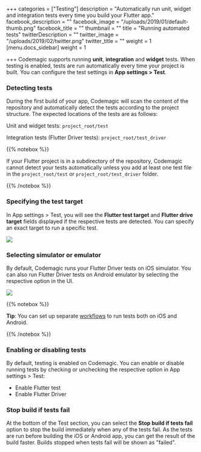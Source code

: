 +++
categories = ["Testing"]
description = "Automatically run unit, widget and integration tests every time you build your Flutter app."
facebook_description = ""
facebook_image = "/uploads/2019/01/default-thumb.png"
facebook_title = ""
thumbnail = ""
title = "Running automated tests"
twitterDescription = ""
twitter_image = "/uploads/2019/02/twitter.png"
twitter_title = ""
weight = 1
[menu.docs_sidebar]
weight = 1

+++
Codemagic supports running **unit**, **integration** and **widget** tests. When testing is enabled, tests are run automatically every time your project is built. You can configure the test settings in **App settings > Test**.

### Detecting tests

During the first build of your app, Codemagic will scan the content of the repository and automatically detect the tests according to the project structure. The expected locations of the tests are as follows:

Unit and widget tests: `project_root/test`

Integration tests (Flutter Driver tests): `project_root/test_driver`

{{% notebox %}}

If your Flutter project is in a subdirectory of the repository, Codemagic cannot detect your tests automatically unless you add at least one test file in the `project_root/test` or `project_root/test_driver` folder.

{{% /notebox %}}

### Specifying the test target

In App settings > Test, you will see the **Flutter test target** and **Flutter drive target** fields displayed if the respective tests are detected. You can specify an exact target to run a specific test.

![](/uploads/2019/04/doc_test_target.PNG)

### Selecting simulator or emulator

By default, Codemagic runs your Flutter Driver tests on iOS simulator. You can also run Flutter Driver tests on Android emulator by selecting the respective option in the UI.

![](/uploads/2019/04/doc_emulator_simulator.PNG)

{{% notebox %}}

**Tip**: You can set up separate [workflows](https://4jqkxhrybmvg1a.preview.forestry.io/docs/getting-started/creating-workflows/ "Creating workflows") to run tests both on iOS and Android.

{{% /notebox %}}

### Enabling or disabling tests

By default, testing is enabled on Codemagic. You can enable or disable running tests by checking or unchecking the respective option in App settings > Test:

* Enable Flutter test
* Enable Flutter Driver

### Stop build if tests fail

At the bottom of the Test section, you can select the **Stop build if tests fail** option to stop the build immediately when any of the tests fail. As the tests are run before building the iOS or Android app, you can get the result of the build faster. Builds stopped when tests fail will be shown as "failed".